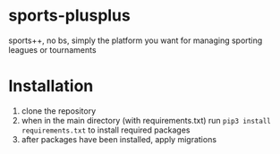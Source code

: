 # sports-plusplus
sports++, no bs, simply the platform you want for managing sporting leagues or tournaments

# Installation
1. clone the repository
2. when in the main directory (with requirements.txt) run `pip3 install requirements.txt` to install required packages
3. after packages have been installed, apply migrations
